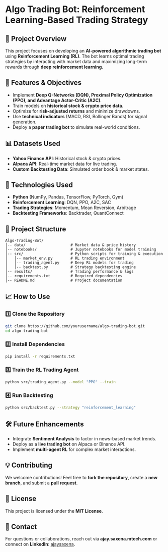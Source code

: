 # Algo Trading Bot: Reinforcement Learning-Based Trading Strategy

## 📌 Project Overview
This project focuses on developing an **AI-powered algorithmic trading bot** using **Reinforcement Learning (RL)**. The bot learns optimal trading strategies by interacting with market data and maximizing long-term rewards through **deep reinforcement learning**.

## 🔹 Features & Objectives
- Implement **Deep Q-Networks (DQN), Proximal Policy Optimization (PPO), and Advantage Actor-Critic (A2C)**.
- Train models on **historical stock & crypto price data**.
- Optimize for **risk-adjusted returns** and minimize drawdowns.
- Use **technical indicators** (MACD, RSI, Bollinger Bands) for signal generation.
- Deploy a **paper trading bot** to simulate real-world conditions.

## 📊 Datasets Used
- **Yahoo Finance API**: Historical stock & crypto prices.
- **Alpaca API**: Real-time market data for live trading.
- **Custom Backtesting Data**: Simulated order book & market states.

## 🚀 Technologies Used
- **Python** (NumPy, Pandas, TensorFlow, PyTorch, Gym)
- **Reinforcement Learning**: DQN, PPO, A2C, SAC
- **Trading Strategies**: Momentum, Mean Reversion, Arbitrage
- **Backtesting Frameworks**: Backtrader, QuantConnect

## 📌 Project Structure
```
Algo-Trading-Bot/
│-- data/                    # Market data & price history
│-- notebooks/               # Jupyter notebooks for model training
│-- src/                     # Python scripts for training & execution
│   │-- market_env.py        # RL trading environment
│   │-- trading_agent.py     # Deep RL models for trading
│   │-- backtest.py          # Strategy backtesting engine
│-- results/                 # Trading performance & logs
│-- requirements.txt         # Required dependencies
│-- README.md                # Project documentation
```

## 📈 How to Use
### 1️⃣ Clone the Repository
```sh
git clone https://github.com/yourusername/algo-trading-bot.git
cd algo-trading-bot
```
### 2️⃣ Install Dependencies
```sh
pip install -r requirements.txt
```
### 3️⃣ Train the RL Trading Agent
```sh
python src/trading_agent.py --model "PPO" --train
```
### 4️⃣ Run Backtesting
```sh
python src/backtest.py --strategy "reinforcement_learning"
```

## 🛠 Future Enhancements
- Integrate **Sentiment Analysis** to factor in news-based market trends.
- Deploy as a **live trading bot** on Alpaca or Binance API.
- Implement **multi-agent RL** for complex market interactions.

## 💡 Contributing
We welcome contributions! Feel free to **fork the repository**, create a **new branch**, and submit a **pull request**.

## 📜 License
This project is licensed under the **MIT License**.

## 📩 Contact
For questions or collaborations, reach out via **ajay.saxena.mtech.com** or connect on **LinkedIn**: [ajaysaxena](https://www.linkedin.com/in/ajaysaxena317/).
